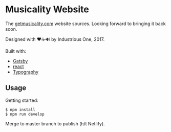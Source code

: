 # Musicality Website

The [getmusicality.com](https://getmusicality.com/) website sources. Looking forward
to bringing it back soon.

Designed with ❤️☕️🔊 by Industrious One, 2017.

Built with:

- [Gatsby](https://www.gatsbyjs.org)
- [react](https://facebook.github.io/react/)
- [Typography](https://kyleamathews.github.io/typography.js/)


## Usage

Getting started:

    $ npm install
    $ npm run develop

Merge to master branch to publish (h/t Netlify).
